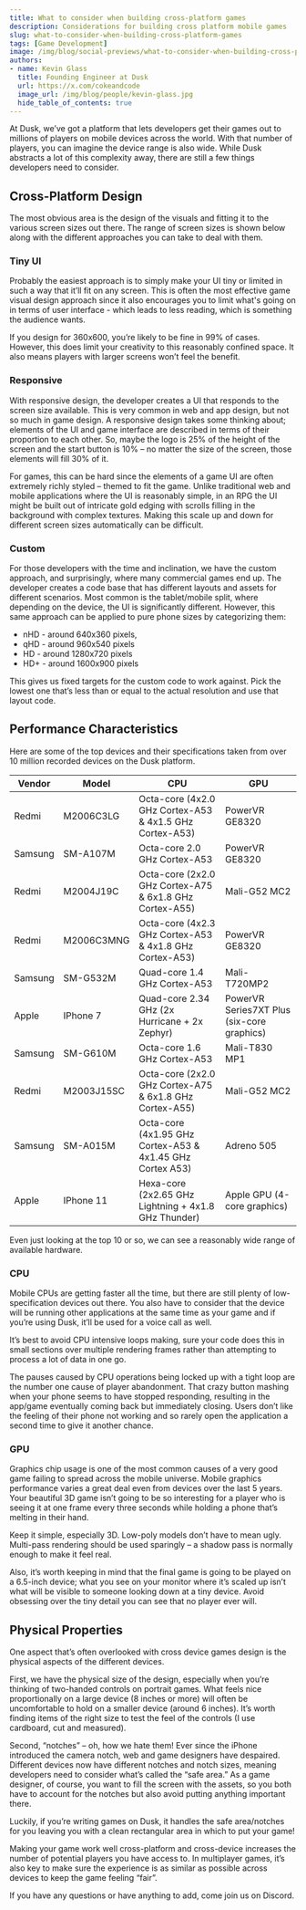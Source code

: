 ```yaml
---
title: What to consider when building cross-platform games
description: Considerations for building cross platform mobile games
slug: what-to-consider-when-building-cross-platform-games
tags: [Game Development]
image: /img/blog/social-previews/what-to-consider-when-building-cross-platform-games.png
authors:
- name: Kevin Glass 
  title: Founding Engineer at Dusk  
  url: https://x.com/cokeandcode
  image_url: /img/blog/people/kevin-glass.jpg
  hide_table_of_contents: true
---
```


<head>
  <title>What to consider when building cross-platform games</title>
  <meta property="og:title" content="What to consider when building cross-platform games"/>
</head>

At Dusk, we’ve got a platform that lets developers get their games out to millions of players on mobile devices across the world. With that number of players, you can imagine the device range is also wide. While Dusk abstracts a lot of this complexity away, there are still a few things developers need to consider.

## Cross-Platform Design

The most obvious area is the design of the visuals and fitting it to the various screen sizes out there. The range of screen sizes is shown below along with the different approaches you can take to deal with them.

### Tiny UI

Probably the easiest approach is to simply make your UI tiny or limited in such a way that it’ll fit on any screen. This is often the most effective game visual design approach since it also encourages you to limit what's going on in terms of user interface - which leads to less reading, which is something the audience wants.

If you design for 360x600, you’re likely to be fine in 99% of cases. However, this does limit your creativity to this reasonably confined space. It also means players with larger screens won’t feel the benefit.

### Responsive

With responsive design, the developer creates a UI that responds to the screen size available. This is very common in web and app design, but not so much in game design. A responsive design takes some thinking about; elements of the UI and game interface are described in terms of their proportion to each other. So, maybe the logo is 25% of the height of the screen and the start button is 10% – no matter the size of the screen, those elements will fill 30% of it.

For games, this can be hard since the elements of a game UI are often extremely richly styled – themed to fit the game. Unlike traditional web and mobile applications where the UI is reasonably simple, in an RPG the UI might be built out of intricate gold edging with scrolls filling in the background with complex textures. Making this scale up and down for different screen sizes automatically can be difficult. 

### Custom

For those developers with the time and inclination, we have the custom approach, and surprisingly, where many commercial games end up. The developer creates a code base that has different layouts and assets for different scenarios. Most common is the tablet/mobile split, where depending on the device, the UI is significantly different. However, this same approach can be applied to pure phone sizes by categorizing them:

* nHD - around 640x360 pixels,
* qHD - around 960x540 pixels
* HD - around 1280x720 pixels
* HD+ - around 1600x900 pixels

This gives us fixed targets for the custom code to work against. Pick the lowest one that’s less than or equal to the actual resolution and use that layout code.

## Performance Characteristics

Here are some of the top devices and their specifications taken from over 10 million recorded devices on the Dusk platform.

| Vendor | Model | CPU | GPU |
| ----- | --------- | ------------------- | -------- |
| Redmi | M2006C3LG | Octa-core (4x2.0 GHz Cortex-A53 & 4x1.5 GHz Cortex-A53) | PowerVR GE8320 |
| Samsung | SM-A107M | Octa-core 2.0 GHz Cortex-A53 | PowerVR GE8320 |
| Redmi | M2004J19C | Octa-core (2x2.0 GHz Cortex-A75 & 6x1.8 GHz Cortex-A55) | Mali-G52 MC2 |
| Redmi | M2006C3MNG | Octa-core (4x2.3 GHz Cortex-A53 & 4x1.8 GHz Cortex-A53) | PowerVR GE8320 |
| Samsung | SM-G532M | Quad-core 1.4 GHz Cortex-A53 | Mali-T720MP2 |
| Apple | IPhone 7 | Quad-core 2.34 GHz (2x Hurricane + 2x Zephyr) | PowerVR Series7XT Plus (six-core graphics) |
| Samsung | SM-G610M | Octa-core 1.6 GHz Cortex-A53 | Mali-T830 MP1 |
| Redmi | M2003J15SC | Octa-core (2x2.0 GHz Cortex-A75 & 6x1.8 GHz Cortex-A55) | Mali-G52 MC2 |
| Samsung | SM-A015M | Octa-core (4x1.95 GHz Cortex-A53 & 4x1.45 GHz Cortex A53) | Adreno 505 |
| Apple | IPhone 11 | Hexa-core (2x2.65 GHz Lightning + 4x1.8 GHz Thunder) | Apple GPU (4-core graphics) |

Even just looking at the top 10 or so, we can see a reasonably wide range of available hardware. 

### CPU

Mobile CPUs are getting faster all the time, but there are still plenty of low-specification devices out there. You also have to consider that the device will be running other applications at the same time as your game and if you’re using Dusk, it’ll be used for a voice call as well. 

It’s best to avoid CPU intensive loops making, sure your code does this in small sections over multiple rendering frames rather than attempting to process a lot of data in one go.

The pauses caused by CPU operations being locked up with a tight loop are the number one cause of player abandonment. That crazy button mashing when your phone seems to have stopped responding, resulting in the app/game eventually coming back but immediately closing. Users don’t like the feeling of their phone not working and so rarely open the application a second time to give it another chance.

### GPU

Graphics chip usage is one of the most common causes of a very good game failing to spread across the mobile universe. Mobile graphics performance varies a great deal even from devices over the last 5 years. Your beautiful 3D game isn’t going to be so interesting for a player who is seeing it at one frame every three seconds while holding a phone that’s melting in their hand.

Keep it simple, especially 3D. Low-poly models don’t have to mean ugly. Multi-pass rendering should be used sparingly – a shadow pass is normally enough to make it feel real. 

Also, it’s worth keeping in mind that the final game is going to be played on a 6.5-inch device; what you see on your monitor where it’s scaled up isn’t what will be visible to someone looking down at a tiny device. Avoid obsessing over the tiny detail you can see that no player ever will.

## Physical Properties 

One aspect that’s often overlooked with cross device games design is the physical aspects of the different devices.

First, we have the physical size of the design, especially when you’re thinking of two-handed controls on portrait games. What feels nice proportionally on a large device (8 inches or more) will often be uncomfortable to hold on a smaller device (around 6 inches). It’s worth finding items of the right size to test the feel of the controls (I use cardboard, cut and measured).

Second, “notches” – oh, how we hate them! Ever since the iPhone introduced the camera notch, web and game designers have despaired. Different devices now have different notches and notch sizes, meaning developers need to consider what’s called the “safe area.” As a game designer, of course, you want to fill the screen with the assets, so you both have to account for the notches but also avoid putting anything important there.

Luckily, if you’re writing games on Dusk, it handles the safe area/notches for you leaving you with a clean rectangular area in which to put your game!

Making your game work well cross-platform and cross-device increases the number of potential players you have access to. In multiplayer games, it’s also key to make sure the experience is as similar as possible across devices to keep the game feeling “fair”.

If you have any questions or have anything to add, come join us on Discord. 


